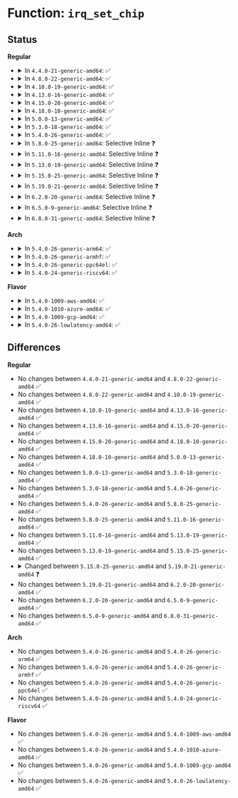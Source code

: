 # Function: <code>irq_set_chip</code>

## Status
<b>Regular</b>
<ul>
<li>
<details>
<summary>In <code>4.4.0-21-generic-amd64</code>: ✅</summary>

```c
int irq_set_chip(unsigned int irq, struct irq_chip * chip)
```

```json
{
  "name": "irq_set_chip",
  "collision_type": "Unique Global",
  "inline_type": "No",
  "funcs": [
    {
      "addr": 18446744071579752496,
      "name": "irq_set_chip",
      "external": true,
      "loc": "kernel/irq/chip.c:43",
      "file": "kernel/irq/chip.c",
      "inline": "seen, unknown",
      "caller_inline": [],
      "caller_func": [
        "arch/x86/kernel/apic/io_apic.c:setup_IO_APIC",
        "kernel/irq/chip.c:irq_set_chip_and_handler_name",
        "kernel/irq/generic-chip.c:irq_remove_generic_chip",
        "drivers/base/regmap/regmap-irq.c:regmap_irq_map"
      ]
    }
  ],
  "symbols": [
    {
      "addr": 18446744071579752496,
      "name": "irq_set_chip",
      "section": ".text",
      "bind": "STB_GLOBAL",
      "size": 118
    }
  ]
}
```
</details>
</li>
<li>
<details>
<summary>In <code>4.8.0-22-generic-amd64</code>: ✅</summary>

```c
int irq_set_chip(unsigned int irq, struct irq_chip * chip)
```

```json
{
  "name": "irq_set_chip",
  "collision_type": "Unique Global",
  "inline_type": "No",
  "funcs": [
    {
      "addr": 18446744071579775040,
      "name": "irq_set_chip",
      "external": true,
      "loc": "kernel/irq/chip.c:43",
      "file": "kernel/irq/chip.c",
      "inline": "seen, unknown",
      "caller_inline": [],
      "caller_func": [
        "arch/x86/kernel/apic/io_apic.c:setup_IO_APIC",
        "kernel/irq/chip.c:irq_set_chip_and_handler_name",
        "kernel/irq/generic-chip.c:irq_remove_generic_chip",
        "drivers/base/regmap/regmap-irq.c:regmap_irq_map"
      ]
    }
  ],
  "symbols": [
    {
      "addr": 18446744071579775040,
      "name": "irq_set_chip",
      "section": ".text",
      "bind": "STB_GLOBAL",
      "size": 118
    }
  ]
}
```
</details>
</li>
<li>
<details>
<summary>In <code>4.10.0-19-generic-amd64</code>: ✅</summary>

```c
int irq_set_chip(unsigned int irq, struct irq_chip * chip)
```

```json
{
  "name": "irq_set_chip",
  "collision_type": "Unique Global",
  "inline_type": "No",
  "funcs": [
    {
      "addr": 18446744071579801888,
      "name": "irq_set_chip",
      "external": true,
      "loc": "kernel/irq/chip.c:43",
      "file": "kernel/irq/chip.c",
      "inline": "seen, unknown",
      "caller_inline": [],
      "caller_func": [
        "arch/x86/kernel/apic/io_apic.c:setup_IO_APIC",
        "kernel/irq/chip.c:irq_set_chip_and_handler_name",
        "kernel/irq/generic-chip.c:irq_remove_generic_chip",
        "drivers/base/regmap/regmap-irq.c:regmap_irq_map"
      ]
    }
  ],
  "symbols": [
    {
      "addr": 18446744071579801888,
      "name": "irq_set_chip",
      "section": ".text",
      "bind": "STB_GLOBAL",
      "size": 118
    }
  ]
}
```
</details>
</li>
<li>
<details>
<summary>In <code>4.13.0-16-generic-amd64</code>: ✅</summary>

```c
int irq_set_chip(unsigned int irq, struct irq_chip * chip)
```

```json
{
  "name": "irq_set_chip",
  "collision_type": "Unique Global",
  "inline_type": "No",
  "funcs": [
    {
      "addr": 18446744071579799056,
      "name": "irq_set_chip",
      "external": true,
      "loc": "kernel/irq/chip.c:43",
      "file": "kernel/irq/chip.c",
      "inline": "seen, unknown",
      "caller_inline": [],
      "caller_func": [
        "arch/x86/kernel/apic/io_apic.c:setup_IO_APIC",
        "kernel/irq/chip.c:irq_set_chip_and_handler_name",
        "kernel/irq/generic-chip.c:irq_remove_generic_chip",
        "drivers/base/regmap/regmap-irq.c:regmap_irq_map"
      ]
    }
  ],
  "symbols": [
    {
      "addr": 18446744071579799056,
      "name": "irq_set_chip",
      "section": ".text",
      "bind": "STB_GLOBAL",
      "size": 118
    }
  ]
}
```
</details>
</li>
<li>
<details>
<summary>In <code>4.15.0-20-generic-amd64</code>: ✅</summary>

```c
int irq_set_chip(unsigned int irq, struct irq_chip * chip)
```

```json
{
  "name": "irq_set_chip",
  "collision_type": "Unique Global",
  "inline_type": "No",
  "funcs": [
    {
      "addr": 18446744071579832944,
      "name": "irq_set_chip",
      "external": true,
      "loc": "kernel/irq/chip.c:43",
      "file": "kernel/irq/chip.c",
      "inline": "seen, unknown",
      "caller_inline": [],
      "caller_func": [
        "arch/x86/kernel/apic/io_apic.c:setup_IO_APIC",
        "kernel/irq/chip.c:irq_set_chip_and_handler_name",
        "kernel/irq/generic-chip.c:irq_remove_generic_chip",
        "drivers/base/regmap/regmap-irq.c:regmap_irq_map"
      ]
    }
  ],
  "symbols": [
    {
      "addr": 18446744071579832944,
      "name": "irq_set_chip",
      "section": ".text",
      "bind": "STB_GLOBAL",
      "size": 118
    }
  ]
}
```
</details>
</li>
<li>
<details>
<summary>In <code>4.18.0-10-generic-amd64</code>: ✅</summary>

```c
int irq_set_chip(unsigned int irq, struct irq_chip * chip)
```

```json
{
  "name": "irq_set_chip",
  "collision_type": "Unique Global",
  "inline_type": "No",
  "funcs": [
    {
      "addr": 18446744071579866800,
      "name": "irq_set_chip",
      "external": true,
      "loc": "kernel/irq/chip.c:41",
      "file": "kernel/irq/chip.c",
      "inline": "seen, unknown",
      "caller_inline": [],
      "caller_func": [
        "arch/x86/kernel/apic/io_apic.c:setup_IO_APIC",
        "kernel/irq/chip.c:irq_set_chip_and_handler_name",
        "kernel/irq/generic-chip.c:irq_remove_generic_chip",
        "drivers/base/regmap/regmap-irq.c:regmap_irq_map"
      ]
    }
  ],
  "symbols": [
    {
      "addr": 18446744071579866800,
      "name": "irq_set_chip",
      "section": ".text",
      "bind": "STB_GLOBAL",
      "size": 118
    }
  ]
}
```
</details>
</li>
<li>
<details>
<summary>In <code>5.0.0-13-generic-amd64</code>: ✅</summary>

```c
int irq_set_chip(unsigned int irq, struct irq_chip * chip)
```

```json
{
  "name": "irq_set_chip",
  "collision_type": "Unique Global",
  "inline_type": "No",
  "funcs": [
    {
      "addr": 18446744071579913824,
      "name": "irq_set_chip",
      "external": true,
      "loc": "kernel/irq/chip.c:41",
      "file": "kernel/irq/chip.c",
      "inline": "seen, unknown",
      "caller_inline": [],
      "caller_func": [
        "arch/x86/kernel/apic/io_apic.c:setup_IO_APIC",
        "kernel/irq/chip.c:irq_set_chip_and_handler_name",
        "kernel/irq/generic-chip.c:irq_remove_generic_chip",
        "drivers/base/regmap/regmap-irq.c:regmap_irq_map"
      ]
    }
  ],
  "symbols": [
    {
      "addr": 18446744071579913824,
      "name": "irq_set_chip",
      "section": ".text",
      "bind": "STB_GLOBAL",
      "size": 118
    }
  ]
}
```
</details>
</li>
<li>
<details>
<summary>In <code>5.3.0-18-generic-amd64</code>: ✅</summary>

```c
int irq_set_chip(unsigned int irq, struct irq_chip * chip)
```

```json
{
  "name": "irq_set_chip",
  "collision_type": "Unique Global",
  "inline_type": "No",
  "funcs": [
    {
      "addr": 18446744071579951424,
      "name": "irq_set_chip",
      "external": true,
      "loc": "kernel/irq/chip.c:41",
      "file": "kernel/irq/chip.c",
      "inline": "seen, unknown",
      "caller_inline": [],
      "caller_func": [
        "arch/x86/kernel/apic/io_apic.c:setup_IO_APIC",
        "kernel/irq/chip.c:irq_set_chip_and_handler_name",
        "kernel/irq/generic-chip.c:irq_remove_generic_chip",
        "drivers/base/regmap/regmap-irq.c:regmap_irq_map"
      ]
    }
  ],
  "symbols": [
    {
      "addr": 18446744071579951424,
      "name": "irq_set_chip",
      "section": ".text",
      "bind": "STB_GLOBAL",
      "size": 118
    }
  ]
}
```
</details>
</li>
<li>
<details>
<summary>In <code>5.4.0-26-generic-amd64</code>: ✅</summary>

```c
int irq_set_chip(unsigned int irq, struct irq_chip * chip)
```

```json
{
  "name": "irq_set_chip",
  "collision_type": "Unique Global",
  "inline_type": "No",
  "funcs": [
    {
      "addr": 18446744071580001280,
      "name": "irq_set_chip",
      "external": true,
      "loc": "kernel/irq/chip.c:41",
      "file": "kernel/irq/chip.c",
      "inline": "seen, unknown",
      "caller_inline": [],
      "caller_func": [
        "arch/x86/kernel/apic/io_apic.c:setup_IO_APIC",
        "kernel/irq/chip.c:irq_set_chip_and_handler_name",
        "kernel/irq/generic-chip.c:irq_remove_generic_chip",
        "drivers/base/regmap/regmap-irq.c:regmap_irq_map"
      ]
    }
  ],
  "symbols": [
    {
      "addr": 18446744071580001280,
      "name": "irq_set_chip",
      "section": ".text",
      "bind": "STB_GLOBAL",
      "size": 118
    }
  ]
}
```
</details>
</li>
<li>
<details>
<summary>In <code>5.8.0-25-generic-amd64</code>: Selective Inline ❓</summary>

```c
int irq_set_chip(unsigned int irq, struct irq_chip * chip)
```

```json
{
  "name": "irq_set_chip",
  "collision_type": "Unique Global",
  "inline_type": "Selective",
  "funcs": [
    {
      "addr": 18446744071580055687,
      "name": "irq_set_chip",
      "external": true,
      "loc": "kernel/irq/chip.c:41",
      "file": "kernel/irq/chip.c",
      "inline": "not declared, inlined",
      "caller_inline": [
        "kernel/irq/chip.c:irq_set_chip_and_handler_name"
      ],
      "caller_func": [
        "arch/x86/kernel/apic/io_apic.c:setup_IO_APIC",
        "kernel/irq/generic-chip.c:irq_remove_generic_chip",
        "drivers/base/regmap/regmap-irq.c:regmap_irq_map"
      ]
    }
  ],
  "symbols": [
    {
      "addr": 18446744071580050560,
      "name": "irq_set_chip",
      "section": ".text",
      "bind": "STB_GLOBAL",
      "size": 117
    }
  ]
}
```
</details>
</li>
<li>
<details>
<summary>In <code>5.11.0-16-generic-amd64</code>: Selective Inline ❓</summary>

```c
int irq_set_chip(unsigned int irq, struct irq_chip * chip)
```

```json
{
  "name": "irq_set_chip",
  "collision_type": "Unique Global",
  "inline_type": "Selective",
  "funcs": [
    {
      "addr": 18446744071580038279,
      "name": "irq_set_chip",
      "external": true,
      "loc": "kernel/irq/chip.c:41",
      "file": "kernel/irq/chip.c",
      "inline": "not declared, inlined",
      "caller_inline": [
        "kernel/irq/chip.c:irq_set_chip_and_handler_name"
      ],
      "caller_func": [
        "arch/x86/kernel/apic/io_apic.c:setup_IO_APIC",
        "kernel/irq/generic-chip.c:irq_remove_generic_chip",
        "drivers/base/regmap/regmap-irq.c:regmap_irq_map"
      ]
    }
  ],
  "symbols": [
    {
      "addr": 18446744071580033216,
      "name": "irq_set_chip",
      "section": ".text",
      "bind": "STB_GLOBAL",
      "size": 117
    }
  ]
}
```
</details>
</li>
<li>
<details>
<summary>In <code>5.13.0-19-generic-amd64</code>: Selective Inline ❓</summary>

```c
int irq_set_chip(unsigned int irq, struct irq_chip * chip)
```

```json
{
  "name": "irq_set_chip",
  "collision_type": "Unique Global",
  "inline_type": "Selective",
  "funcs": [
    {
      "addr": 18446744071580039143,
      "name": "irq_set_chip",
      "external": true,
      "loc": "kernel/irq/chip.c:41",
      "file": "kernel/irq/chip.c",
      "inline": "not declared, inlined",
      "caller_inline": [
        "kernel/irq/chip.c:irq_set_chip_and_handler_name"
      ],
      "caller_func": [
        "arch/x86/kernel/apic/io_apic.c:setup_IO_APIC",
        "kernel/irq/generic-chip.c:irq_remove_generic_chip",
        "drivers/base/regmap/regmap-irq.c:regmap_irq_map"
      ]
    }
  ],
  "symbols": [
    {
      "addr": 18446744071580034112,
      "name": "irq_set_chip",
      "section": ".text",
      "bind": "STB_GLOBAL",
      "size": 117
    }
  ]
}
```
</details>
</li>
<li>
<details>
<summary>In <code>5.15.0-25-generic-amd64</code>: Selective Inline ❓</summary>

```c
int irq_set_chip(unsigned int irq, struct irq_chip * chip)
```

```json
{
  "name": "irq_set_chip",
  "collision_type": "Unique Global",
  "inline_type": "Selective",
  "funcs": [
    {
      "addr": 18446744071580171703,
      "name": "irq_set_chip",
      "external": true,
      "loc": "kernel/irq/chip.c:41",
      "file": "kernel/irq/chip.c",
      "inline": "not declared, inlined",
      "caller_inline": [
        "kernel/irq/chip.c:irq_set_chip_and_handler_name"
      ],
      "caller_func": [
        "arch/x86/kernel/apic/io_apic.c:setup_IO_APIC",
        "kernel/irq/generic-chip.c:irq_remove_generic_chip",
        "drivers/base/regmap/regmap-irq.c:regmap_irq_map"
      ]
    }
  ],
  "symbols": [
    {
      "addr": 18446744071580166640,
      "name": "irq_set_chip",
      "section": ".text",
      "bind": "STB_GLOBAL",
      "size": 117
    }
  ]
}
```
</details>
</li>
<li>
<details>
<summary>In <code>5.19.0-21-generic-amd64</code>: Selective Inline ❓</summary>

```c
int irq_set_chip(unsigned int irq, const struct irq_chip * chip)
```

```json
{
  "name": "irq_set_chip",
  "collision_type": "Unique Global",
  "inline_type": "Selective",
  "funcs": [
    {
      "addr": 18446744071580320439,
      "name": "irq_set_chip",
      "external": true,
      "loc": "kernel/irq/chip.c:41",
      "file": "kernel/irq/chip.c",
      "inline": "not declared, inlined",
      "caller_inline": [
        "kernel/irq/chip.c:irq_set_chip_and_handler_name"
      ],
      "caller_func": [
        "arch/x86/kernel/apic/io_apic.c:setup_IO_APIC",
        "kernel/irq/generic-chip.c:irq_remove_generic_chip",
        "kernel/irq/irq_sim.c:irq_sim_domain_map",
        "drivers/base/regmap/regmap-irq.c:regmap_irq_map"
      ]
    }
  ],
  "symbols": [
    {
      "addr": 18446744071580313184,
      "name": "irq_set_chip",
      "section": ".text",
      "bind": "STB_GLOBAL",
      "size": 137
    }
  ]
}
```
</details>
</li>
<li>
<details>
<summary>In <code>6.2.0-20-generic-amd64</code>: Selective Inline ❓</summary>

```c
int irq_set_chip(unsigned int irq, const struct irq_chip * chip)
```

```json
{
  "name": "irq_set_chip",
  "collision_type": "Unique Global",
  "inline_type": "Selective",
  "funcs": [
    {
      "addr": 18446744071580534695,
      "name": "irq_set_chip",
      "external": true,
      "loc": "kernel/irq/chip.c:41",
      "file": "kernel/irq/chip.c",
      "inline": "not declared, inlined",
      "caller_inline": [
        "kernel/irq/chip.c:irq_set_chip_and_handler_name"
      ],
      "caller_func": [
        "arch/x86/kernel/apic/io_apic.c:setup_IO_APIC",
        "kernel/irq/generic-chip.c:irq_remove_generic_chip",
        "kernel/irq/irq_sim.c:irq_sim_domain_map",
        "drivers/base/regmap/regmap-irq.c:regmap_irq_map"
      ]
    }
  ],
  "symbols": [
    {
      "addr": 18446744071580526816,
      "name": "irq_set_chip",
      "section": ".text",
      "bind": "STB_GLOBAL",
      "size": 137
    }
  ]
}
```
</details>
</li>
<li>
<details>
<summary>In <code>6.5.0-9-generic-amd64</code>: Selective Inline ❓</summary>

```c
int irq_set_chip(unsigned int irq, const struct irq_chip * chip)
```

```json
{
  "name": "irq_set_chip",
  "collision_type": "Unique Global",
  "inline_type": "Selective",
  "funcs": [
    {
      "addr": 18446744071580608039,
      "name": "irq_set_chip",
      "external": true,
      "loc": "kernel/irq/chip.c:41",
      "file": "kernel/irq/chip.c",
      "inline": "not declared, inlined",
      "caller_inline": [
        "kernel/irq/chip.c:irq_set_chip_and_handler_name"
      ],
      "caller_func": [
        "arch/x86/kernel/apic/io_apic.c:setup_IO_APIC",
        "kernel/irq/generic-chip.c:irq_remove_generic_chip",
        "kernel/irq/irq_sim.c:irq_sim_domain_map",
        "drivers/base/regmap/regmap-irq.c:regmap_irq_map"
      ]
    }
  ],
  "symbols": [
    {
      "addr": 18446744071580599872,
      "name": "irq_set_chip",
      "section": ".text",
      "bind": "STB_GLOBAL",
      "size": 137
    }
  ]
}
```
</details>
</li>
<li>
<details>
<summary>In <code>6.8.0-31-generic-amd64</code>: Selective Inline ❓</summary>

```c
int irq_set_chip(unsigned int irq, const struct irq_chip * chip)
```

```json
{
  "name": "irq_set_chip",
  "collision_type": "Unique Global",
  "inline_type": "Selective",
  "funcs": [
    {
      "addr": 18446744071580672551,
      "name": "irq_set_chip",
      "external": true,
      "loc": "kernel/irq/chip.c:41",
      "file": "kernel/irq/chip.c",
      "inline": "not declared, inlined",
      "caller_inline": [
        "kernel/irq/chip.c:irq_set_chip_and_handler_name"
      ],
      "caller_func": [
        "arch/x86/kernel/apic/io_apic.c:setup_IO_APIC",
        "kernel/irq/generic-chip.c:irq_remove_generic_chip",
        "kernel/irq/irq_sim.c:irq_sim_domain_map",
        "drivers/base/regmap/regmap-irq.c:regmap_irq_map"
      ]
    }
  ],
  "symbols": [
    {
      "addr": 18446744071580664384,
      "name": "irq_set_chip",
      "section": ".text",
      "bind": "STB_GLOBAL",
      "size": 137
    }
  ]
}
```
</details>
</li>
</ul>
<b>Arch</b>
<ul>
<li>
<details>
<summary>In <code>5.4.0-26-generic-arm64</code>: ✅</summary>

```c
int irq_set_chip(unsigned int irq, struct irq_chip * chip)
```

```json
{
  "name": "irq_set_chip",
  "collision_type": "Unique Global",
  "inline_type": "No",
  "funcs": [
    {
      "addr": 18446603336491194912,
      "name": "irq_set_chip",
      "external": true,
      "loc": "kernel/irq/chip.c:41",
      "file": "kernel/irq/chip.c",
      "inline": "seen, unknown",
      "caller_inline": [],
      "caller_func": [
        "kernel/irq/chip.c:irq_set_chip_and_handler_name",
        "kernel/irq/generic-chip.c:irq_remove_generic_chip",
        "drivers/gpio/gpio-davinci.c:davinci_gpio_irq_setup",
        "drivers/dma/ipu/ipu_irq.c:ipu_irq_detach_irq",
        "drivers/dma/ipu/ipu_irq.c:ipu_irq_attach_irq",
        "drivers/base/regmap/regmap-irq.c:regmap_irq_map"
      ]
    }
  ],
  "symbols": [
    {
      "addr": 18446603336491194912,
      "name": "irq_set_chip",
      "section": ".text",
      "bind": "STB_GLOBAL",
      "size": 152
    }
  ]
}
```
</details>
</li>
<li>
<details>
<summary>In <code>5.4.0-26-generic-armhf</code>: ✅</summary>

```c
int irq_set_chip(unsigned int irq, struct irq_chip * chip)
```

```json
{
  "name": "irq_set_chip",
  "collision_type": "Unique Global",
  "inline_type": "No",
  "funcs": [
    {
      "addr": 3225215484,
      "name": "irq_set_chip",
      "external": true,
      "loc": "kernel/irq/chip.c:41",
      "file": "kernel/irq/chip.c",
      "inline": "seen, unknown",
      "caller_inline": [],
      "caller_func": [
        "kernel/irq/chip.c:irq_set_chip_and_handler_name",
        "kernel/irq/generic-chip.c:irq_remove_generic_chip",
        "drivers/dma/ipu/ipu_irq.c:ipu_irq_detach_irq",
        "drivers/dma/ipu/ipu_irq.c:ipu_irq_attach_irq",
        "drivers/base/regmap/regmap-irq.c:regmap_irq_map",
        "drivers/mfd/asic3.c:asic3_probe",
        "drivers/mfd/t7l66xb.c:t7l66xb_detach_irq",
        "drivers/mfd/tc6393xb.c:tc6393xb_detach_irq"
      ]
    }
  ],
  "symbols": [
    {
      "addr": 3225215484,
      "name": "irq_set_chip",
      "section": ".text",
      "bind": "STB_GLOBAL",
      "size": 152
    }
  ]
}
```
</details>
</li>
<li>
<details>
<summary>In <code>5.4.0-26-generic-ppc64el</code>: ✅</summary>

```c
int irq_set_chip(unsigned int irq, struct irq_chip * chip)
```

```json
{
  "name": "irq_set_chip",
  "collision_type": "Unique Global",
  "inline_type": "No",
  "funcs": [
    {
      "addr": 13835058055284097712,
      "name": "irq_set_chip",
      "external": true,
      "loc": "kernel/irq/chip.c:41",
      "file": "kernel/irq/chip.c",
      "inline": "seen, unknown",
      "caller_inline": [],
      "caller_func": [
        "arch/powerpc/sysdev/mpic_u3msi.c:u3msi_setup_msi_irqs",
        "kernel/irq/chip.c:irq_set_chip_and_handler_name",
        "kernel/irq/generic-chip.c:irq_remove_generic_chip",
        "drivers/base/regmap/regmap-irq.c:regmap_irq_map"
      ]
    }
  ],
  "symbols": [
    {
      "addr": 13835058055284097712,
      "name": "irq_set_chip",
      "section": ".text",
      "bind": "STB_GLOBAL",
      "size": 188
    }
  ]
}
```
</details>
</li>
<li>
<details>
<summary>In <code>5.4.0-24-generic-riscv64</code>: ✅</summary>

```c
int irq_set_chip(unsigned int irq, struct irq_chip * chip)
```

```json
{
  "name": "irq_set_chip",
  "collision_type": "Unique Global",
  "inline_type": "No",
  "funcs": [
    {
      "addr": 18446743936271738604,
      "name": "irq_set_chip",
      "external": true,
      "loc": "kernel/irq/chip.c:41",
      "file": "kernel/irq/chip.c",
      "inline": "seen, unknown",
      "caller_inline": [],
      "caller_func": [
        "kernel/irq/chip.c:irq_set_chip_and_handler_name",
        "kernel/irq/generic-chip.c:irq_remove_generic_chip",
        "drivers/base/regmap/regmap-irq.c:regmap_irq_map"
      ]
    }
  ],
  "symbols": [
    {
      "addr": 18446743936271738604,
      "name": "irq_set_chip",
      "section": ".text",
      "bind": "STB_GLOBAL",
      "size": 92
    }
  ]
}
```
</details>
</li>
</ul>
<b>Flavor</b>
<ul>
<li>
<details>
<summary>In <code>5.4.0-1009-aws-amd64</code>: ✅</summary>

```c
int irq_set_chip(unsigned int irq, struct irq_chip * chip)
```

```json
{
  "name": "irq_set_chip",
  "collision_type": "Unique Global",
  "inline_type": "No",
  "funcs": [
    {
      "addr": 18446744071579970016,
      "name": "irq_set_chip",
      "external": true,
      "loc": "kernel/irq/chip.c:41",
      "file": "kernel/irq/chip.c",
      "inline": "seen, unknown",
      "caller_inline": [],
      "caller_func": [
        "arch/x86/kernel/apic/io_apic.c:setup_IO_APIC",
        "kernel/irq/chip.c:irq_set_chip_and_handler_name",
        "kernel/irq/generic-chip.c:irq_remove_generic_chip",
        "drivers/base/regmap/regmap-irq.c:regmap_irq_map"
      ]
    }
  ],
  "symbols": [
    {
      "addr": 18446744071579970016,
      "name": "irq_set_chip",
      "section": ".text",
      "bind": "STB_GLOBAL",
      "size": 118
    }
  ]
}
```
</details>
</li>
<li>
<details>
<summary>In <code>5.4.0-1010-azure-amd64</code>: ✅</summary>

```c
int irq_set_chip(unsigned int irq, struct irq_chip * chip)
```

```json
{
  "name": "irq_set_chip",
  "collision_type": "Unique Global",
  "inline_type": "No",
  "funcs": [
    {
      "addr": 18446744071579907840,
      "name": "irq_set_chip",
      "external": true,
      "loc": "kernel/irq/chip.c:41",
      "file": "kernel/irq/chip.c",
      "inline": "seen, unknown",
      "caller_inline": [],
      "caller_func": [
        "arch/x86/kernel/apic/io_apic.c:setup_IO_APIC",
        "kernel/irq/chip.c:irq_set_chip_and_handler_name",
        "kernel/irq/generic-chip.c:irq_remove_generic_chip",
        "kernel/irq/irq_sim.c:irq_sim_init",
        "drivers/base/regmap/regmap-irq.c:regmap_irq_map"
      ]
    }
  ],
  "symbols": [
    {
      "addr": 18446744071579907840,
      "name": "irq_set_chip",
      "section": ".text",
      "bind": "STB_GLOBAL",
      "size": 118
    }
  ]
}
```
</details>
</li>
<li>
<details>
<summary>In <code>5.4.0-1009-gcp-amd64</code>: ✅</summary>

```c
int irq_set_chip(unsigned int irq, struct irq_chip * chip)
```

```json
{
  "name": "irq_set_chip",
  "collision_type": "Unique Global",
  "inline_type": "No",
  "funcs": [
    {
      "addr": 18446744071579961552,
      "name": "irq_set_chip",
      "external": true,
      "loc": "kernel/irq/chip.c:41",
      "file": "kernel/irq/chip.c",
      "inline": "seen, unknown",
      "caller_inline": [],
      "caller_func": [
        "arch/x86/kernel/apic/io_apic.c:setup_IO_APIC",
        "kernel/irq/chip.c:irq_set_chip_and_handler_name",
        "kernel/irq/generic-chip.c:irq_remove_generic_chip",
        "drivers/base/regmap/regmap-irq.c:regmap_irq_map"
      ]
    }
  ],
  "symbols": [
    {
      "addr": 18446744071579961552,
      "name": "irq_set_chip",
      "section": ".text",
      "bind": "STB_GLOBAL",
      "size": 118
    }
  ]
}
```
</details>
</li>
<li>
<details>
<summary>In <code>5.4.0-26-lowlatency-amd64</code>: ✅</summary>

```c
int irq_set_chip(unsigned int irq, struct irq_chip * chip)
```

```json
{
  "name": "irq_set_chip",
  "collision_type": "Unique Global",
  "inline_type": "No",
  "funcs": [
    {
      "addr": 18446744071580008016,
      "name": "irq_set_chip",
      "external": true,
      "loc": "kernel/irq/chip.c:41",
      "file": "kernel/irq/chip.c",
      "inline": "seen, unknown",
      "caller_inline": [],
      "caller_func": [
        "arch/x86/kernel/apic/io_apic.c:setup_IO_APIC",
        "kernel/irq/chip.c:irq_set_chip_and_handler_name",
        "kernel/irq/generic-chip.c:irq_remove_generic_chip",
        "drivers/base/regmap/regmap-irq.c:regmap_irq_map"
      ]
    }
  ],
  "symbols": [
    {
      "addr": 18446744071580008016,
      "name": "irq_set_chip",
      "section": ".text",
      "bind": "STB_GLOBAL",
      "size": 118
    }
  ]
}
```
</details>
</li>
</ul>

## Differences
<b>Regular</b>
<ul>
<li>
No changes between <code>4.4.0-21-generic-amd64</code> and <code>4.8.0-22-generic-amd64</code> ✅
</li>
<li>
No changes between <code>4.8.0-22-generic-amd64</code> and <code>4.10.0-19-generic-amd64</code> ✅
</li>
<li>
No changes between <code>4.10.0-19-generic-amd64</code> and <code>4.13.0-16-generic-amd64</code> ✅
</li>
<li>
No changes between <code>4.13.0-16-generic-amd64</code> and <code>4.15.0-20-generic-amd64</code> ✅
</li>
<li>
No changes between <code>4.15.0-20-generic-amd64</code> and <code>4.18.0-10-generic-amd64</code> ✅
</li>
<li>
No changes between <code>4.18.0-10-generic-amd64</code> and <code>5.0.0-13-generic-amd64</code> ✅
</li>
<li>
No changes between <code>5.0.0-13-generic-amd64</code> and <code>5.3.0-18-generic-amd64</code> ✅
</li>
<li>
No changes between <code>5.3.0-18-generic-amd64</code> and <code>5.4.0-26-generic-amd64</code> ✅
</li>
<li>
No changes between <code>5.4.0-26-generic-amd64</code> and <code>5.8.0-25-generic-amd64</code> ✅
</li>
<li>
No changes between <code>5.8.0-25-generic-amd64</code> and <code>5.11.0-16-generic-amd64</code> ✅
</li>
<li>
No changes between <code>5.11.0-16-generic-amd64</code> and <code>5.13.0-19-generic-amd64</code> ✅
</li>
<li>
No changes between <code>5.13.0-19-generic-amd64</code> and <code>5.15.0-25-generic-amd64</code> ✅
</li>
<li>
<details>
<summary>Changed between <code>5.15.0-25-generic-amd64</code> and <code>5.19.0-21-generic-amd64</code> ❓</summary>
<ul>
<li>
<b>Param type changed. </b>
<code>struct irq_chip * chip</code> ➡️ <code>const struct irq_chip * chip</code>
</li>
</ul>
</details>
</li>
<li>
No changes between <code>5.19.0-21-generic-amd64</code> and <code>6.2.0-20-generic-amd64</code> ✅
</li>
<li>
No changes between <code>6.2.0-20-generic-amd64</code> and <code>6.5.0-9-generic-amd64</code> ✅
</li>
<li>
No changes between <code>6.5.0-9-generic-amd64</code> and <code>6.8.0-31-generic-amd64</code> ✅
</li>
</ul>
<b>Arch</b>
<ul>
<li>
No changes between <code>5.4.0-26-generic-amd64</code> and <code>5.4.0-26-generic-arm64</code> ✅
</li>
<li>
No changes between <code>5.4.0-26-generic-amd64</code> and <code>5.4.0-26-generic-armhf</code> ✅
</li>
<li>
No changes between <code>5.4.0-26-generic-amd64</code> and <code>5.4.0-26-generic-ppc64el</code> ✅
</li>
<li>
No changes between <code>5.4.0-26-generic-amd64</code> and <code>5.4.0-24-generic-riscv64</code> ✅
</li>
</ul>
<b>Flavor</b>
<ul>
<li>
No changes between <code>5.4.0-26-generic-amd64</code> and <code>5.4.0-1009-aws-amd64</code> ✅
</li>
<li>
No changes between <code>5.4.0-26-generic-amd64</code> and <code>5.4.0-1010-azure-amd64</code> ✅
</li>
<li>
No changes between <code>5.4.0-26-generic-amd64</code> and <code>5.4.0-1009-gcp-amd64</code> ✅
</li>
<li>
No changes between <code>5.4.0-26-generic-amd64</code> and <code>5.4.0-26-lowlatency-amd64</code> ✅
</li>
</ul>
